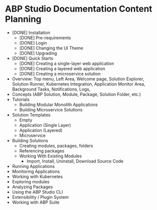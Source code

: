 # ABP Studio Documentation Content Planning

* [DONE] Installation
  * [DONE] Pre-requirements
  * [DONE] Login
  * [DONE] Changing the UI Theme
  * [DONE] Upgrading
* [DONE] Quick Starts
  * [DONE] Creating a single-layer web application
  * [DONE] Creating a layered web application
  * [DONE] Creating a microservice solution
* Overview: Top menu, Left Area, Welcome page, Solution Explorer, Solution Runner, Kubernetes Integration, Application Monitor Area, Background Tasks, Notifications, Logs, 
* Concepts (ABP Solution, Module, Package, Solution Folder, etc.)
* Tutorials
  * Building Modular Monolith Applications
  * Building Microservice Solutions
* Solution Templates
  * Empty
  * Application (Single Layer)
  * Application (Layered)
  * Microservice
* Building Solutions
  * Creating modules, packages, folders
  * Referencing packages
  * Working With Existing Modules
    * Import, Install, Uninstall, Download Source Code
* Running Applications
* Monitoring Applications
* Working with Kubernetes
* Exploring modules
* Analyzing Packages
* Using the ABP Studio CLI
* Extensibility / Plugin System
* Working with ABP Suite